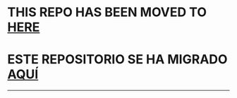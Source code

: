 # THIS REPO HAS BEEN MOVED TO [HERE](https://github.com/angular-medellin/meetup/blob/master/assets/2.%20challenges/README.md#2-challenges-)
# ESTE REPOSITORIO SE HA MIGRADO [AQUÍ](https://github.com/angular-medellin/meetup/blob/master/assets/2.%20challenges/README.md#2-challenges-)
---
